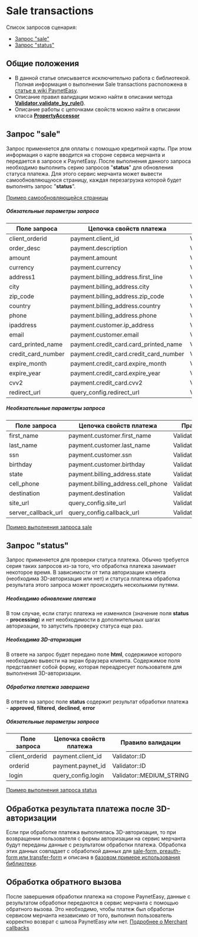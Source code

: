 # Sale transactions

Список запросов сценария:
* [Запрос "sale"](#sale)
* [Запрос "status"](#status)

## Общие положения

* В данной статье описывается исключительно работа с библиотекой. Полная информация о выполнении Sale transactions расположена в [статье в wiki PaynetEasy](http://wiki.payneteasy.com/index.php/PnE:Sale_Transactions).
* Описание правил валидации можно найти в описании метода **[Validator.validate_by_rule()](../library-internals/02-validator.md#validate_by_rule)**.
* Описание работы с цепочками свойств можно найти в описании класса **[PropertyAccessor](../library-internals/03-property-accessor.md)**

## <a name="sale"></a> Запрос "sale"

Запрос применяется для оплаты с помощью кредитной карты. При этом информация о карте вводится на стороне сервиса мерчанта и передается в запросе к PaynetEasy. После выполнения данного запроса необходимо выполнить серию запросов "**status**" для обновления статуса платежа. Для этого сервис мерчанта может вывести самообновляющуюся страницу, каждая перезагрузка которой будет выполнять запрос "**status**".

[Пример самообновляющейся страницы](../../example/common/wait_page.erb)

##### Обязательные параметры запроса

Поле запроса        |Цепочка свойств платежа                |Правило валидации
--------------------|---------------------------------------|-----------------
client_orderid      |payment.client_id                      |Validator::ID
order_desc          |payment.description                    |Validator::LONG_STRING
amount              |payment.amount                         |Validator::AMOUNT
currency            |payment.currency                       |Validator::CURRENCY
address1            |payment.billing_address.first_line     |Validator::MEDIUM_STRING
city                |payment.billing_address.city           |Validator::MEDIUM_STRING
zip_code            |payment.billing_address.zip_code       |Validator::ZIP_CODE
country             |payment.billing_address.country        |Validator::COUNTRY
phone               |payment.billing_address.phone          |Validator::PHONE
ipaddress           |payment.customer.ip_address            |Validator::IP
email               |payment.customer.email                 |Validator::EMAIL
card_printed_name   |payment.credit_card.card_printed_name  |Validator::LONG_STRING
credit_card_number  |payment.credit_card.credit_card_number |Validator::CREDIT_CARD_NUMBER
expire_month        |payment.credit_card.expire_month       |Validator::MONTH
expire_year         |payment.credit_card.expire_year        |Validator::YEAR
cvv2                |payment.credit_card.cvv2               |Validator::CVV2
redirect_url        |query_config.redirect_url              |Validator::URL

##### Необязательные параметры запроса

Поле запроса        |Цепочка свойств платежа            |Правило валидации
--------------------|-----------------------------------|-----------------
first_name          |payment.customer.first_name        |Validator::MEDIUM_STRING
last_name           |payment.customer.last_name         |Validator::MEDIUM_STRING
ssn                 |payment.customer.ssn               |Validator::SSN
birthday            |payment.customer.birthday          |Validator::DATE
state               |payment.billing_address.state      |Validator::COUNTRY
cell_phone          |payment.billing_address.cell_phone |Validator::PHONE
destination         |payment.destination                |Validator::LONG_STRING
site_url            |query_config.site_url              |Validator::URL
server_callback_url |query_config.callback_url          |Validator::URL

[Пример выполнения запроса sale](../../example/sale.rb)

## <a name="status"></a> Запрос "status"

Запрос применяется для проверки статуса платежа. Обычно требуется серия таких запросов из-за того, что обработка платежа занимает некоторое время. В зависимости от типа авторизации клиента (необходима 3D-авторизация или нет) и статуса платежа обработка результата этого запроса может происходить несколькими путями.

##### Необходимо обновление платежа

В том случае, если статус платежа не изменился (значение поля **status** - **processing**) и нет необходимости в дополнительных шагах авторизации, то запустить проверку статуса еще раз.

##### Необходима 3D-аторизация

В ответе на запрос будет передано поле **html**, содержимое которого необходимо вывести на экран браузера клиента. Содержимое поля представляет собой форму, которая переадресует пользователя для выполнения 3D-авторизации.

##### Обработка платежа завершена

В ответе на запрос поле **status** содержит результат обработки платежа - **approved**, **filtered**, **declined**, **error**

##### Обязательные параметры запроса

Поле запроса        |Цепочка свойств платежа|Правило валидации
--------------------|-----------------------|-----------------
client_orderid      |payment.client_id      |Validator::ID
orderid             |payment.paynet_id      |Validator::ID
login               |query_config.login     |Validator::MEDIUM_STRING

[Пример выполнения запроса status](../../example/status.rb)

## <a name="3d-redirect"></a> Обработка результата платежа после 3D-авторизации

Если при обработке платежа выполнялась 3D-авторизация, то при возвращении пользователя с формы авторизации на сервис мерчанта будут переданы данные с результатом обработки платежа. Обработка этих данных совпадает с обработкой данных для [sale-form, preauth-form или transfer-form](05-payment-form-integration.md) и описана в [базовом примере использования библиотеки](../00-basic-tutorial.md#stage_2).

## <a name="callback"></a> Обработка обратного вызова

После завершения обработки платежа на стороне PaynetEasy, данные с результатом обработки передаются в сервис мерчанта с помощью обратного вызова. Это необходимо, чтобы платеж был обработан сервисом мерчанта независимо от того, выполнил пользователь корректно возврат с шлюза PaynetEasy или нет.
[Подробнее о Merchant callbacks](06-merchant-callbacks.md)
